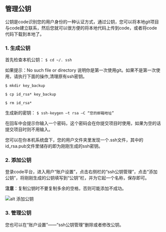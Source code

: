 ## 管理公钥


公钥是code识别您的用户身份的一种认证方式，通过公钥，您可以将本地git项目与code建立联系，然后您就可以很方便的将本地代码上传到code，或者将code代码下载到本地了。

### 1. 生成公钥

首先检查本机公钥：
`` $ cd ~/. ssh ``
 
如果提示：No such file or directory 说明你是第一次使用git。如果不是第一次使用，请执行下面的操作,清理原有ssh密钥。

``$ mkdir key_backup``

``$ cp id_rsa* key_backup``

``$ rm id_rsa*``

生成新的密钥：
``$ ssh-keygen –t rsa –C “您的邮箱地址” ``
 
在回车中会提示你输入一个密码，这个密码会在你提交项目时使用，如果为空的话提交项目时则不用输入。
 
您可以在你本机系统盘下，您的用户文件夹里发现一个.ssh文件，其中的id_rsa.pub文件里储存的即为刚刚生成的ssh密钥。

### 2. 添加公钥

登录code平台，进入用户“账户设置”，点击右侧栏的“ssh公钥管理”，点击“添加公钥”，将刚刚生成的公钥填写到“公钥”栏，并为它起一个名称，保存即可。

**注意**：复制公钥时不要复制多余的空格，否则可能添加不成功。

![alt 添加公钥](/CSDN_Code/code_support/blob/master/images/FAQ_2_3_1.jpg "添加公钥")

### 3. 管理公钥
您也可以在“账户设置”——“ssh公钥管理”删除或者修改公钥。